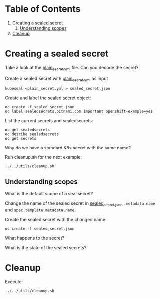 
# Table of Contents

1.  [Creating a sealed secret](#org060b7cf)
    1.  [Understanding scopes](#orge7a4b5b)
2.  [Cleanup](#org6468595)


<a id="org060b7cf"></a>

# Creating a sealed secret

Take a look at the [plain<sub>secret.yml</sub>](plain_secret.yml) file. Can you decode the secret?

Create a sealed secret with [plain<sub>secret.yml</sub>](plain_secret.yml) as input

    kubeseal <plain_secret.yml > sealed_secret.json

Create and label the sealed secret object:

    oc create -f sealed_secret.json
    oc label sealedsecrets.bitnami.com important openshift-example=yes

List the current secrets and sealedsecrets:

    oc get sealedsecrets
    oc desribe sealedsecrets
    oc get secrets

Why do we have a standard K8s secret with the same name?

Run cleanup.sh for the next example:

    ../../utils/cleanup.sh


<a id="orge7a4b5b"></a>

## Understanding scopes

What is the default scope of a seal secret?

Change the name of the sealed secret in [sealed<sub>secret.json</sub>](sealed_secret.json) `.metadata.name` and `spec.template.metadata.name`.

Create the sealed secret with the changed name

    oc create -f sealed_secret.json

What happens to the secret?

What is the state of the sealed secrets?


<a id="org6468595"></a>

# Cleanup

Execute:

    ../../utils/cleanup.sh
